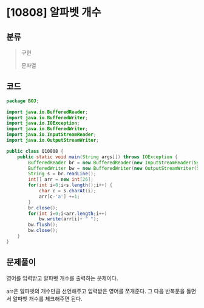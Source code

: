 # [10808] 알파벳 개수

## 분류
> 구현
>
> 문자열

## 코드
```java
package BOJ;

import java.io.BufferedReader;
import java.io.BufferedWriter;
import java.io.IOException;
import java.io.BufferedWriter;
import java.io.InputStreamReader;
import java.io.OutputStreamWriter;

public class Q10808 {
	public static void main(String args[]) throws IOException {
		BufferedReader br = new BufferedReader(new InputStreamReader(System.in));
		BufferedWriter bw = new BufferedWriter(new OutputStreamWriter(System.out));
		String s = br.readLine();
		int[] arr = new int[26];
		for(int i=0;i<s.length();i++) {
			char c = s.charAt(i);
			arr[c-'a'] +=1;
		}
		br.close();
		for(int i=0;i<arr.length;i++)
			bw.write(arr[i]+ " ");
		bw.flush();
		bw.close();
	}
}

```

## 문제풀이

영어를 입력받고 알파벳 개수를 출력하는 문제이다.

arr은 알파벳의 개수만큼 선언해주고 입력받은 영어를 쪼개준다. 그 다음 반복문을 돌면서 알파벳 개수를 체크해주면 된다.